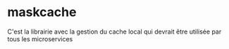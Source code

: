 # maskcache
C'est la librairie avec la gestion du cache local qui devrait être utilisée par tous les microservices
